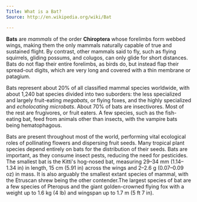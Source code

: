 ```yaml
---
Title: What is a Bat?
Source: http://en.wikipedia.org/wiki/Bat

---
```


**Bats** are *mammals* of the order **Chiroptera** whose forelimbs form webbed wings, making them the only mammals naturally capable of true and sustained flight. By contrast, other mammals said to fly, such as flying squirrels, gliding possums, and colugos, can only glide for short distances. Bats do not flap their entire forelimbs, as birds do, but instead flap their spread-out digits, which are very long and covered with a thin membrane or patagium.

Bats represent about 20% of all classified mammal species worldwide, with about 1,240 bat species divided into two suborders: the less specialized and largely fruit-eating *megabats*, or flying foxes, and the highly specialized and *echolocating microbats*. About 70% of bats are insectivores. Most of the rest are frugivores, or fruit eaters. A few species, such as the fish-eating bat, feed from animals other than insects, with the vampire bats being hematophagous.

Bats are present throughout most of the world, performing vital ecological roles of pollinating flowers and dispersing fruit seeds. Many tropical plant species depend entirely on bats for the distribution of their seeds. Bats are important, as they consume insect pests, reducing the need for pesticides. The smallest bat is the Kitti's hog-nosed bat, measuring 29–34 mm (1.14–1.34 in) in length, 15 cm (5.91 in) across the wings and 2–2.6 g (0.07–0.09 oz) in mass. It is also arguably the smallest extant species of mammal, with the Etruscan shrew being the other contender.The largest species of bat are a few species of Pteropus and the giant golden-crowned flying fox with a weight up to 1.6 kg (4 lb) and wingspan up to 1.7 m (5 ft 7 in).




